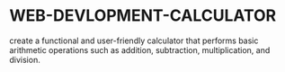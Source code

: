 # WEB-DEVLOPMENT-CALCULATOR
create a functional and user-friendly calculator that performs basic arithmetic operations such as addition, subtraction, multiplication, and division.
